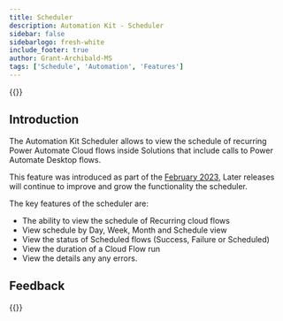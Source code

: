```yaml
---
title: Scheduler
description: Automation Kit - Scheduler
sidebar: false
sidebarlogo: fresh-white
include_footer: true
author: Grant-Archibald-MS
tags: ['Schedule', 'Automation', 'Features']
---
```


{{<toc>}}

## Introduction

The Automation Kit Scheduler allows to view the schedule of recurring Power Automate Cloud flows inside Solutions that include calls to Power Automate Desktop flows.

This feature was introduced as part of the [February 2023](/releases/february-2023), Later releases will continue to improve and grow the functionality the scheduler.

The key features of the scheduler are:

- The ability to view the schedule of Recurring cloud flows
- View schedule by Day, Week, Month and Schedule view
- View the status of Scheduled flows (Success, Failure or Scheduled)
- View the duration of a Cloud Flow run
- View the details any any errors.

## Feedback

{{<questions name="/content/en-us/features/scheduler.json" completed="Thank you for providing feedback" showNavigationButtons=false >}}